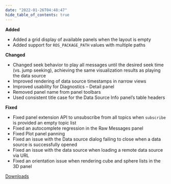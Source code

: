 ```yaml
---
date: "2022-01-26T04:48:47"
hide_table_of_contents: true
---
```

**Added**
- Added a grid display of available panels when the layout is empty 
- Added support for `ROS_PACKAGE_PATH` values with multiple paths

**Changed**
- Changed seek behavior to play all messages until the desired seek time (vs. jump seeking), achieving the same visualization results as playing the data source 
- Improved rendering of data source timestamps in narrow views
- Improved usability for Diagnostics – Detail panel
- Removed panel name from panel toolbars 
- Used consistent title case for the Data Source Info panel’s table headers
 
**Fixed**
- Fixed panel extension API to unsubscribe from all topics when `subscribe` is provided an empty topic list 
- Fixed an autocomplete regression in the Raw Messages panel
- Fixed Plot panel panning 
- Fixed an issue with the Data source dialog failing to close when a data source is successfully opened
- Fixed an issue with the data source when loading a remote data source via URL
- Fixed an orientation issue when rendering cube and sphere lists in the 3D panel 
<!-- truncate -->
[Downloads](https://github.com/foxglove/studio/releases/tag/v0.28.0)
